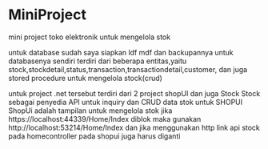 # MiniProject
mini project toko elektronik untuk mengelola stok


untuk database sudah saya siapkan ldf mdf dan backupannya
untuk databasenya sendiri terdiri dari beberapa entitas,yaitu stock,stockdetail,status,transaction,transactiondetail,customer,
dan juga stored procedure untuk mengelola stock(crud)

untuk project .net tersebut terdiri dari 2 project
shopUI dan juga Stock
Stock sebagai penyedia API untuk inquiry dan CRUD data stok untuk SHOPUI
ShopUi adalah tampilan untuk mengelola stok
jika https://localhost:44339/Home/Index diblok maka gunakan http://localhost:53214/Home/Index dan jika menggunakan http link api stock pada homecontroller pada shopui juga harus diganti







